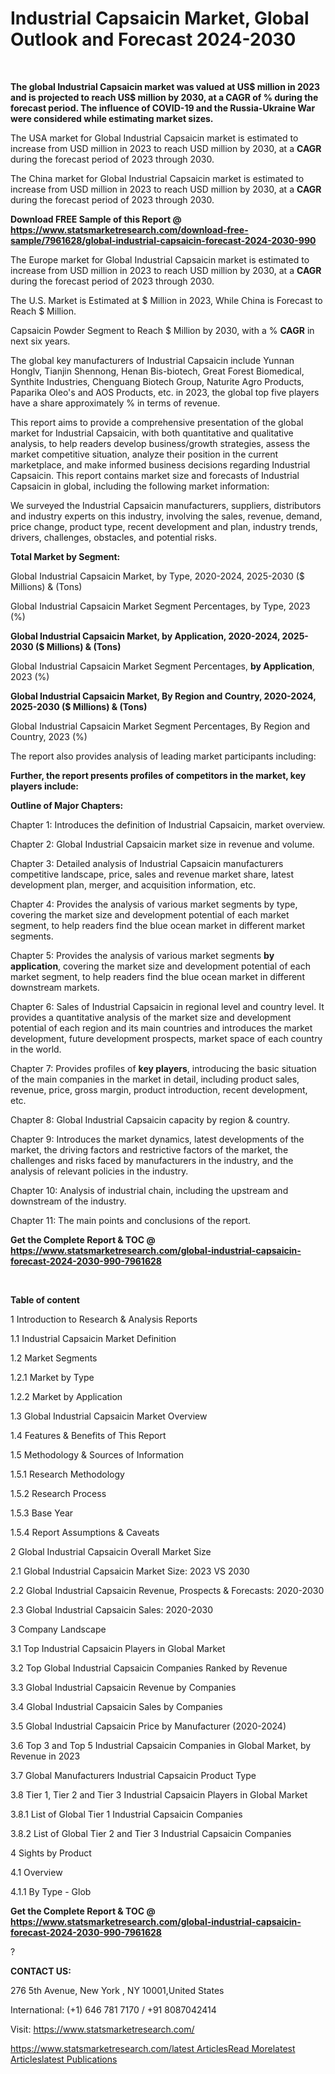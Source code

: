 <h1>Industrial Capsaicin Market, Global Outlook and Forecast 2024-2030</h1><br/><p><strong>The global Industrial Capsaicin market was valued at US$ million in 2023 and is projected to reach US$ million by 2030, at a <strong>CAGR</strong> of % during the forecast period. The influence of COVID-19 and the Russia-Ukraine War were considered while estimating market sizes.</strong></p>
 
 
 
 <p>The USA market for Global Industrial Capsaicin market is estimated to increase from USD million in 2023 to reach USD million by 2030, at a <strong>CAGR</strong> during the forecast period of 2023 through 2030.</p>
 
 
 
 <p>The China market for Global Industrial Capsaicin market is estimated to increase from USD million in 2023 to reach USD million by 2030, at a <strong>CAGR</strong> during the forecast period of 2023 through 2030.</p>
 
 
 
 <p><strong>Download FREE Sample of this Report @ <a href="https://www.statsmarketresearch.com/download-free-sample/7961628/global-industrial-capsaicin-forecast-2024-2030-990">https://www.statsmarketresearch.com/download-free-sample/7961628/global-industrial-capsaicin-forecast-2024-2030-990</a></strong></p>
 
 
 
 <p>The Europe market for Global Industrial Capsaicin market is estimated to increase from USD million in 2023 to reach USD million by 2030, at a <strong>CAGR</strong> during the forecast period of 2023 through 2030.</p>
 
 
 
 <p>The U.S. Market is Estimated at $ Million in 2023, While China is Forecast to Reach $ Million.</p>
 
 
 
 <p>Capsaicin Powder Segment to Reach $ Million by 2030, with a % <strong>CAGR</strong> in next six years.</p>
 
 
 
 <p>The global key manufacturers of Industrial Capsaicin include Yunnan Honglv, Tianjin Shennong, Henan Bis-biotech, Great Forest Biomedical, Synthite Industries, Chenguang Biotech Group, Naturite Agro Products, Paparika Oleo&#39;s and AOS Products, etc. in 2023, the global top five players have a share approximately % in terms of revenue.</p>
 
 
 
 <p>This report aims to provide a comprehensive presentation of the global market for Industrial Capsaicin, with both quantitative and qualitative analysis, to help readers develop business/growth strategies, assess the market competitive situation, analyze their position in the current marketplace, and make informed business decisions regarding Industrial Capsaicin. This report contains market size and forecasts of Industrial Capsaicin in global, including the following market information:</p>
 
 
 
 <p>We surveyed the Industrial Capsaicin manufacturers, suppliers, distributors and industry experts on this industry, involving the sales, revenue, demand, price change, product type, recent development and plan, industry trends, drivers, challenges, obstacles, and potential risks.</p>
 
 
 
 <p><strong>Total Market by Segment:</strong></p>
 
 
 
 <p>Global Industrial Capsaicin Market, by Type, 2020-2024, 2025-2030 ($ Millions) & (Tons)</p>
 
 
 
 <p>Global Industrial Capsaicin Market Segment Percentages, by Type, 2023 (%)</p>
 
 
 
 <p><strong>Global Industrial Capsaicin Market, <strong>by Application</strong>, 2020-2024, 2025-2030 ($ Millions) & (Tons)</strong></p>
 
 
 
 <p>Global Industrial Capsaicin Market Segment Percentages, <strong>by Application</strong>, 2023 (%)</p>
 
 
 
 <p><strong>Global Industrial Capsaicin Market, By Region and Country, 2020-2024, 2025-2030 ($ Millions) & (Tons)</strong></p>
 
 
 
 <p>Global Industrial Capsaicin Market Segment Percentages, By Region and Country, 2023 (%)</p>
 
 
 
 <p>The report also provides analysis of leading market participants including:</p>
 
 
 
 <p><strong>Further, the report presents profiles of competitors in the market, <strong>key players</strong> include:</strong></p>
 
 
 
 <p><strong>Outline of Major Chapters:</strong></p>
 
 
 
 <p>Chapter 1: Introduces the definition of Industrial Capsaicin, market overview.</p>
 
 
 
 <p>Chapter 2: Global Industrial Capsaicin market size in revenue and volume.</p>
 
 
 
 <p>Chapter 3: Detailed analysis of Industrial Capsaicin manufacturers competitive landscape, price, sales and revenue market share, latest development plan, merger, and acquisition information, etc.</p>
 
 
 
 <p>Chapter 4: Provides the analysis of various market segments by type, covering the market size and development potential of each market segment, to help readers find the blue ocean market in different market segments.</p>
 
 
 
 <p>Chapter 5: Provides the analysis of various market segments <strong>by application</strong>, covering the market size and development potential of each market segment, to help readers find the blue ocean market in different downstream markets.</p>
 
 
 
 <p>Chapter 6: Sales of Industrial Capsaicin in regional level and country level. It provides a quantitative analysis of the market size and development potential of each region and its main countries and introduces the market development, future development prospects, market space of each country in the world.</p>
 
 
 
 <p>Chapter 7: Provides profiles of <strong>key players</strong>, introducing the basic situation of the main companies in the market in detail, including product sales, revenue, price, gross margin, product introduction, recent development, etc.</p>
 
 
 
 <p>Chapter 8: Global Industrial Capsaicin capacity by region & country.</p>
 
 
 
 <p>Chapter 9: Introduces the market dynamics, latest developments of the market, the driving factors and restrictive factors of the market, the challenges and risks faced by manufacturers in the industry, and the analysis of relevant policies in the industry.</p>
 
 
 
 <p>Chapter 10: Analysis of industrial chain, including the upstream and downstream of the industry.</p>
 
 
 
 <p>Chapter 11: The main points and conclusions of the report.</p>
 
 
 
 <div><b>Get the Complete Report & TOC @ <a href="https://www.statsmarketresearch.com/global-industrial-capsaicin-forecast-2024-2030-990-7961628">https://www.statsmarketresearch.com/global-industrial-capsaicin-forecast-2024-2030-990-7961628</a></b></div>
 
 
 
 <p><br />
 
 <b>Table of content</b></p>
 
 
 
 <p>1 Introduction to Research & Analysis Reports<br />
 
 1.1 Industrial Capsaicin Market Definition<br />
 
 1.2 Market Segments<br />
 
 1.2.1 Market by Type<br />
 
 1.2.2 Market by Application<br />
 
 1.3 Global Industrial Capsaicin Market Overview<br />
 
 1.4 Features & Benefits of This Report<br />
 
 1.5 Methodology & Sources of Information<br />
 
 1.5.1 Research Methodology<br />
 
 1.5.2 Research Process<br />
 
 1.5.3 Base Year<br />
 
 1.5.4 Report Assumptions & Caveats<br />
 
 2 Global Industrial Capsaicin Overall Market Size<br />
 
 2.1 Global Industrial Capsaicin Market Size: 2023 VS 2030<br />
 
 2.2 Global Industrial Capsaicin Revenue, Prospects & Forecasts: 2020-2030<br />
 
 2.3 Global Industrial Capsaicin Sales: 2020-2030<br />
 
 3 Company Landscape<br />
 
 3.1 Top Industrial Capsaicin Players in Global Market<br />
 
 3.2 Top Global Industrial Capsaicin Companies Ranked by Revenue<br />
 
 3.3 Global Industrial Capsaicin Revenue by Companies<br />
 
 3.4 Global Industrial Capsaicin Sales by Companies<br />
 
 3.5 Global Industrial Capsaicin Price by Manufacturer (2020-2024)<br />
 
 3.6 Top 3 and Top 5 Industrial Capsaicin Companies in Global Market, by Revenue in 2023<br />
 
 3.7 Global Manufacturers Industrial Capsaicin Product Type<br />
 
 3.8 Tier 1, Tier 2 and Tier 3 Industrial Capsaicin Players in Global Market<br />
 
 3.8.1 List of Global Tier 1 Industrial Capsaicin Companies<br />
 
 3.8.2 List of Global Tier 2 and Tier 3 Industrial Capsaicin Companies<br />
 
 4 Sights by Product<br />
 
 4.1 Overview<br />
 
 4.1.1 By Type - Glob</p>
 
 
 
 <div><b>Get the Complete Report & TOC @ <a href="https://www.statsmarketresearch.com/global-industrial-capsaicin-forecast-2024-2030-990-7961628">https://www.statsmarketresearch.com/global-industrial-capsaicin-forecast-2024-2030-990-7961628</a></b></div>
 
 
 
 <p>? </p>
 
 
 
 <p><b>CONTACT US:</b><br />
 
 276 5th Avenue, New York , NY 10001,United States<br />
 
 International: (+1) 646 781 7170 / +91 8087042414<br />
 
 Visit: <a href="https://www.statsmarketresearch.com/">https://www.statsmarketresearch.com/</a><br />
 
 <a href="https://gyeongbokgung.com">https://www.statsmarketresearch.com/</a><a href="https://hallyeomaritime.com">latest Articles</a><a href="https://jingwansa.com">Read More</a><a href="https://nguoiviet.jp/">latest Articles</a><a href="https://www.intelmarketresearch.com/">latest Publications</a></p>